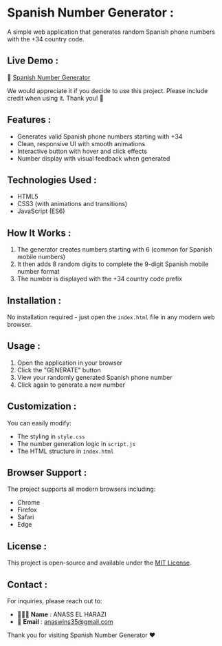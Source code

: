 # Spanish Number Generator :

A simple web application that generates random Spanish phone numbers with the +34 country code.

## Live Demo : 

🔗 [Spanish Number Generator](https://spanish-number-generator.netlify.app/)

We would appreciate it if you decide to use this project. Please include credit when using it. Thank you! 🙏 


## Features : 

- Generates valid Spanish phone numbers starting with +34
- Clean, responsive UI with smooth animations
- Interactive button with hover and click effects
- Number display with visual feedback when generated

## Technologies Used :

- HTML5
- CSS3 (with animations and transitions)
- JavaScript (ES6)

## How It Works :

1. The generator creates numbers starting with 6 (common for Spanish mobile numbers)
2. It then adds 8 random digits to complete the 9-digit Spanish mobile number format
3. The number is displayed with the +34 country code prefix

## Installation :

No installation required - just open the `index.html` file in any modern web browser.

## Usage :

1. Open the application in your browser
2. Click the "GENERATE" button
3. View your randomly generated Spanish phone number
4. Click again to generate a new number

## Customization :

You can easily modify:
- The styling in `style.css`
- The number generation logic in `script.js`
- The HTML structure in `index.html`

## Browser Support :

The project supports all modern browsers including:

- Chrome
- Firefox
- Safari
- Edge

## License :

This project is open-source and available under the [MIT License](LICENSE).

## Contact :

For inquiries, please reach out to:

- 👨🏻‍💻 **Name** : ANASS EL HARAZI
- 📧 **Email** : [anaswins35@gmail.com](mailto:anaswins35@gmail.com)

Thank you for visiting Spanish Number Generator ❤
